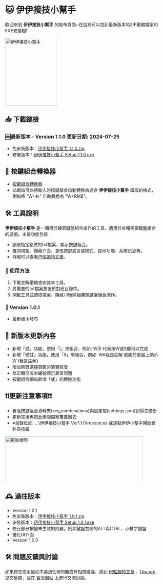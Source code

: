 #  🐱 伊伊接技小幫手

歡迎來到 **伊伊接技小幫手** 的發布頁面~在這裡可以找到最新版本的ZIP壓縮檔案和EXE安裝檔!

<img src="https://i.imgur.com/wqadvdp.png" alt="伊伊接技小幫手" width="170" height="221">

## 📥 下載鏈接

### 🆕最新版本 - Version 1.1.0 更新日期: 2024-07-25
- 免安裝版本：[伊伊接技小幫手 1.1.0.zip](https://drive.google.com/file/d/1tHzzTGraJPi5cTCq21rpLUnv5QJ2KpZk/view?usp=sharing)
- 安裝版本：[伊伊接技小幫手 Setup 1.1.0.exe](https://drive.google.com/file/d/1jFPgBga0_fm7cawa3THlnj8M9A9_wCXP/view?usp=sharing)

## 🔄 按鍵組合轉換器
- [按鍵組合轉換器](https://rin2ec.github.io/ee-combo-helper-convert/)
- 此網站可以將輸入的按鍵組合自動轉換為適合 **伊伊接技小幫手** 讀取的格式，例如將 "W+右" 自動轉換為 "W+RMB"。

## 🛠 工具說明
**伊伊接技小幫手** 是一個用於練習鍵盤組合操作的工具，適用於各種需要鍵盤組合的遊戲。主要功能包括：
- 讀取指定格式的txt檔案，顯示按鍵組合。
- 置頂視窗、隱藏介面、更改按鍵語言或模式、提示功能、系統訊息等。
- 詳細可以查看[巴哈姆特文章](https://forum.gamer.com.tw/C.php?bsn=19017&snA=65245&tnum=1)。

### 🚀 使用方法
1. 下載並解壓縮或安裝本工具。
2. 將需要的txt檔案放置於對應目錄中。
3. 開啟工具並讀取檔案，隱藏UI後開始練習鍵盤組合操作。

### 📝 Version 1.0.1
- 最新版本發布

## 📅 新版本更新內容
- 新增「或」功能，使用「|」來組合，例如: W|S 代表按W或S都可以完成
- 新增「備註」功能，使用「#」來組合，例如: W#我是註解 就能於畫面上顯示 W (我是註解)
- 增加目錄選擇頁面的瀏覽高度
- 修正顯示版本編號顯示異常問題
- 按鍵組合網站新增「或」的轉換功能
## ❗❗更新注意事項❗❗
- 舊版按鍵組合資料夾(key_combinations)與設定檔(settings.json)記得先備份 
- 更新完後再把此兩個檔案覆蓋回去
- ※目錄位於: ...\伊伊接技小幫手 Ver1.1.0\resources  或是點伊伊小幫手開啟資料夾按鈕
<img src="https://i.imgur.com/mFKYwNS.png" alt="更新說明" width="450" height="150">

## 🕰 過往版本
- Version 1.0.1
- 免安裝版本：[伊伊接技小幫手 1.0.1.zip](https://drive.google.com/file/d/1MAYfJ3xONN_rsjJ7QViD_dxi2vySkFAo/view?usp=sharing)
- 安裝版本：[伊伊接技小幫手 Setup 1.0.1.exe](https://drive.google.com/file/d/15oTlQTT1jhxqcT8py8-92IWWj6u5DULP/view?usp=sharing)
- 修正部分按鍵未生效的問題，例如鍵盤右側的ALT與CTRL、小數字鍵盤
- 優化UI介面
- Version 1.0.0

## 🛠 問題反饋與討論
如果你在使用過程中遇到任何問題或有相關建議，請到 [巴哈姆特文章](https://forum.gamer.com.tw/C.php?bsn=19017&snA=65245&tnum=1) 、[Discord](https://discord.gg/UJfHxYBgfB) 提交反饋，或在 [實況網站](https://www.twitch.tv/shiyu2615) 上進行交流討論。
